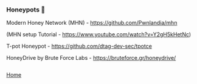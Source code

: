 ### Honeypots 🍯

Modern Honey Network (MHN) - https://github.com/Pwnlandia/mhn

(MHN setup Tutorial - https://www.youtube.com/watch?v=Y2gH5kHetNc)

T-pot Honeypot - https://github.com/dtag-dev-sec/tpotce

HoneyDrive by Brute Force Labs - https://bruteforce.gr/honeydrive/

```

```
[Home](https://github.com/WilliamThomas-sec/Opensource-tools/README.md)
